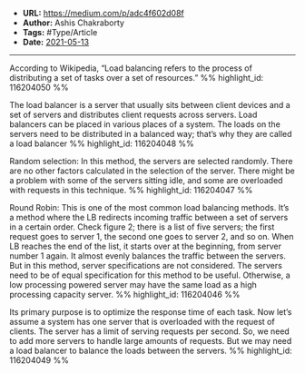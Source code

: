 - **URL:** https://medium.com/p/adc4f602d08f
- **Author:** Ashis Chakraborty
- **Tags:** #Type/Article
- **Date:** [2021-05-13](../_daily/2021-05-13.md)
---

According to Wikipedia, “Load balancing refers to the process of distributing a set of tasks over a set of resources.” %% highlight_id: 116204050 %%


The load balancer is a server that usually sits between client devices and a set of servers and distributes client requests across servers. Load balancers can be placed in various places of a system. The loads on the servers need to be distributed in a balanced way; that’s why they are called a load balancer %% highlight_id: 116204048 %%


Random selection: In this method, the servers are selected randomly. There are no other factors calculated in the selection of the server. There might be a problem with some of the servers sitting idle, and some are overloaded with requests in this technique. %% highlight_id: 116204047 %%


Round Robin: This is one of the most common load balancing methods. It’s a method where the LB redirects incoming traffic between a set of servers in a certain order. Check figure 2; there is a list of five servers; the first request goes to server 1, the second one goes to server 2, and so on. When LB reaches the end of the list, it starts over at the beginning, from server number 1 again. It almost evenly balances the traffic between the servers. But in this method, server specifications are not considered. The servers need to be of equal specification for this method to be useful. Otherwise, a low processing powered server may have the same load as a high processing capacity server. %% highlight_id: 116204046 %%


Its primary purpose is to optimize the response time of each task. Now let’s assume a system has one server that is overloaded with the request of clients. The server has a limit of serving requests per second. So, we need to add more servers to handle large amounts of requests. But we may need a load balancer to balance the loads between the servers. %% highlight_id: 116204049 %%

